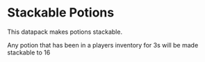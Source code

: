 # Stackable Potions

This datapack makes potions stackable.

Any potion that has been in a players inventory for 3s will be made stackable to 16

